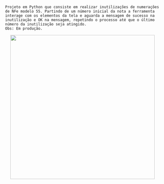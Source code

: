 	Projeto em Python que consiste em realizar inutilizações de numerações de NFe modelo 55. Partindo de um número inicial da nota a ferramenta interage com os elementos da tela e aguarda a mensagem de sucesso na inutilização e OK na mensagem, repetindo o processo até que o último número da inutilização seja atingido.
	Obs: Em produção.   


<p align="center">
  <img width="470" src="img/to_readme/demo_graphics.gif">
</p>